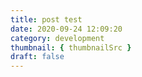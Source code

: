 ```yaml
---
title: post test
date: 2020-09-24 12:09:20
category: development
thumbnail: { thumbnailSrc }
draft: false
---
```


